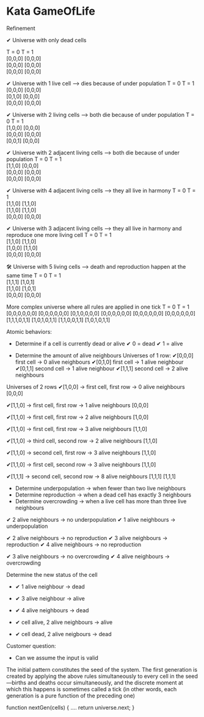 # Kata GameOfLife
Refinement

✔ Universe with only dead cells

T = 0   T = 1    
[0,0,0] [0,0,0]   
[0,0,0] [0,0,0]   
[0,0,0] [0,0,0] 

✔ Universe with 1 live cell --> dies because of under population
T = 0   T = 1    
[0,0,0] [0,0,0]   
[0,1,0] [0,0,0]   
[0,0,0] [0,0,0] 

✔ Universe with 2 living cells --> both die because of under population
T = 0   T = 1    
[1,0,0] [0,0,0]   
[0,0,0] [0,0,0]   
[0,0,1] [0,0,0] 

✔ Universe with 2 adjacent living cells --> both die because of under population
T = 0   T = 1    
[1,1,0] [0,0,0]   
[0,0,0] [0,0,0]   
[0,0,0] [0,0,0] 

✔ Universe with 4 adjacent living cells --> they all live in harmony
T = 0   T = 1    
[1,1,0] [1,1,0]   
[1,1,0] [1,1,0]   
[0,0,0] [0,0,0]

✔ Universe with 3 adjacent living cells --> they all live in harmony and reproduce one more living cell
T = 0   T = 1    
[1,1,0] [1,1,0]   
[1,0,0] [1,1,0]   
[0,0,0] [0,0,0]

🛠 Universe with 5 living cells --> death and reproduction happen at the same time
T = 0   T = 1    
[1,1,1] [1,0,1]   
[1,1,0] [1,0,1]   
[0,0,0] [0,0,0]

More complex universe where all rules are applied in one tick
T = 0            T = 1       
[0,0,0,0,0,0]    [0,0,0,0,0,0]
[0,1,0,0,0,0]    [0,0,0,0,0,0]
[0,0,0,0,0,0]    [0,0,0,0,0,0]
[1,1,1,0,1,1]    [1,0,1,0,1,1]
[1,1,0,0,1,1]    [1,0,1,0,1,1]

Atomic behaviors:
- Determine if a cell is currently dead or alive
✔ 0 = dead
✔ 1 = alive

- Determine the amount of alive neighbours
Universes of 1 row:
✔[0,0,0] first cell -> 0 alive neighbours
✔[0,1,0] first cell -> 1 alive neighbour
✔[0,1,1] second cell -> 1 alive neighbour
✔[1,1,1] second cell -> 2 alive neighbours

Universes of 2 rows
✔[1,0,0] -> first cell, first row -> 0 alive neighbours
  [0,0,0]

✔[1,1,0] -> first cell, first row -> 1 alive neighbours
  [0,0,0]

✔[1,1,0] -> first cell, first row -> 2 alive neighbours
  [1,0,0]

✔[1,1,0] -> first cell,  first row -> 3 alive neighbours
  [1,1,0]

✔[1,1,0] -> third cell, second row -> 2 alive neighbours
  [1,1,0]

✔[1,1,0] -> second cell, first row -> 3 alive neighbours
  [1,1,0]

✔[1,1,0] -> first cell, second row -> 3 alive neighbours
  [1,1,0]

✔[1,1,1] -> second cell, second row -> 8 alive neighbours
  [1,1,1]
  [1,1,1]

- Determine underpopulation -> when fewer than two live neighbours
- Determine reproduction -> when a dead cell has exactly 3 neighbours
- Determine overcrowding -> when a live cell has more than three live neighbours 

✔ 2 alive neighbours -> no underpopulation
✔ 1 alive neighbours -> underpopulation

✔ 2 alive neighbours -> no reproduction
✔ 3 alive neighbours -> reproduction
✔ 4 alive neighbours -> no reproduction

✔ 3 alive neighbours -> no overcrowding
✔ 4 alive neighbours -> overcrowding

Determine the new status of the cell
- ✔ 1 alive neighbour -> dead
- ✔ 3 alive neighbour -> alive
- ✔ 4 alive neighbours -> dead

- ✔ cell alive, 2 alive neighbours -> alive
- ✔ cell dead, 2 alive neigbours -> dead

Customer question:
- Can we assume the input is valid

The initial pattern constitutes the seed of the system. The first generation is created by applying the above rules simultaneously to every cell in the seed—births and deaths occur simultaneously, and the discrete moment at which this happens is sometimes called a tick (in other words, each generation is a pure function of the preceding one)

function nextGen(cells) {
  ....
  return universe.next;
}